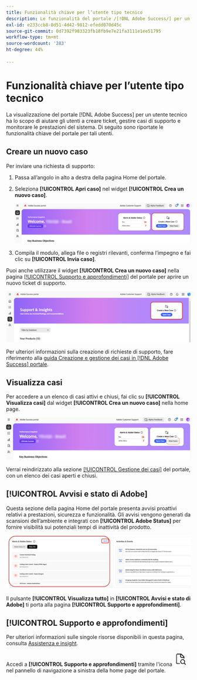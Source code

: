 ```yaml
---
title: Funzionalità chiave per l’utente tipo tecnico
description: Le funzionalità del portale /[!DNL Adobe Success/] per un utente tipo tecnico consentono agli utenti di creare e gestire casi di supporto, monitorare le prestazioni del sistema e tenere traccia degli avvisi relativi alla sicurezza e alle funzionalità.
exl-id: e233ccb8-8d51-4d42-9812-efedd070d45c
source-git-commit: 0d7392f983323fb18fb9e7e21fa3111e1ee51795
workflow-type: tm+mt
source-wordcount: '283'
ht-degree: 44%

---
```


# Funzionalità chiave per l’utente tipo tecnico

La visualizzazione del portale [!DNL Adobe Success] per un utente tecnico ha lo scopo di aiutare gli utenti a creare ticket, gestire casi di supporto e monitorare le prestazioni del sistema. Di seguito sono riportate le funzionalità chiave del portale per tali utenti.

## Creare un nuovo caso

Per inviare una richiesta di supporto:

1. Passa all’angolo in alto a destra della pagina Home del portale.
1. Seleziona **[!UICONTROL Apri caso]** nel widget **[!UICONTROL Crea un nuovo caso]**.

   ![crea-un-nuovo-caso](/help/adobe-success-portal/assets/technical-persona-create-case.png)

1. Compila il modulo, allega file o registri rilevanti, conferma l’impegno e fai clic su **[!UICONTROL Invia caso]**.

Puoi anche utilizzare il widget **[!UICONTROL Crea un nuovo caso]** nella pagina [[!UICONTROL Supporto e approfondimenti]](/help/adobe-success-portal/technical-persona/support-and-insights/support-and-insights-overview.md) del portale per aprire un nuovo ticket di supporto.

![create-case-from-support-and-insights-tab](/help/adobe-success-portal/assets/create-case-from-support-and-insights.png)

Per ulteriori informazioni sulla creazione di richieste di supporto, fare riferimento alla [guida Creazione e gestione dei casi in [!DNL Adobe Success] portale](/help/adobe-success-portal/technical-persona/support-and-insights/create-and-manage-cases-in-the-adobe-success-portal.md).

## Visualizza casi

Per accedere a un elenco di casi attivi e chiusi, fai clic su **[!UICONTROL Visualizza casi]** dal widget **[!UICONTROL Crea un nuovo caso]** nella home page.

![visualizza-e-gestisci-casi-esistenti](/help/adobe-success-portal/assets/technical-persona-view-cases.png)

Verrai reindirizzato alla sezione [[!UICONTROL Gestione dei casi]](/help/adobe-success-portal/technical-persona/support-and-insights/support-and-insights-overview.md#case-management) del portale, con un elenco dei casi aperti e chiusi.

## [!UICONTROL Avvisi e stato di Adobe]

Questa sezione della pagina Home del portale presenta avvisi proattivi relativi a prestazioni, sicurezza e funzionalità. Gli avvisi vengono generati da scansioni dell’ambiente e integrati con **[!UICONTROL Adobe Status]** per fornire visibilità sui potenziali tempi di inattività del prodotto.

![alerts-and-adobe-status](/help/adobe-success-portal/assets/alerts-and-adobe-status.png)

Il pulsante **[!UICONTROL Visualizza tutto]** in **[!UICONTROL Avvisi e stato di Adobe]** ti porta alla pagina **[!UICONTROL Supporto e approfondimenti]**.

## [!UICONTROL Supporto e approfondimenti]

Per ulteriori informazioni sulle singole risorse disponibili in questa pagina, consulta [Assistenza e insight](/help/adobe-success-portal/technical-persona/support-and-insights/support-and-insights-overview.md).

Accedi a **[!UICONTROL Supporto e approfondimenti]** tramite l&#39;icona ![supporto e approfondimenti](/help/adobe-success-portal/assets/support-and-insight-icon.png) nel pannello di navigazione a sinistra della home page del portale.
